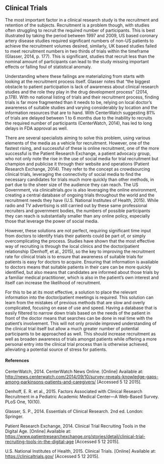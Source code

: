 ## Clinical Trials

The most important factor in a clinical research study is the recruitment and retention of the subjects. Recruitment is a problem though, with studies often struggling to recruit the required number of participants. This is best illustrated by taking the period between 1997 and 2009, US based coronary artery disease studies required significant numbers of non-US patients to achieve the recruitment volumes desired, similarly, UK based studies failed to meet recruitment numbers in two thirds of trials within the timeframe (Glasser, 2014, p. 177). This is significant, studies that recruit less than the nominal amount of participants can lead to the study missing important effects or falling foul of statistical anomaly. 

Understanding where these failings are materializing from starts with looking at the recruitment process itself. Glasser notes that “the biggest obstacle to patient participation is lack of awareness about clinical research studies and the role they play in the drug development process” (2014, p.178). With no national listing of trials and their recruitment process, finding trials is far more fragmented than it needs to be, relying on local doctor’s awareness of suitable studies and varying considerably by location and the information resources that are to hand. With CenterWatch suggesting 81% of trials are delayed between 1 to 6 months due to the inability to recruits the required number of participants (CenterWatch, 2014), has led to long delays in FDA approval as well. 

There are several specialists aiming to solve this problem, using various elements of the media as a vehicle for recruitment. However, one of the fastest rising, and successful of these is online recruitment, one of the more successful is the Patient Research Exchange, a patient advocacy group, who not only note the rise in the use of social media for trial recruitment but champion and publicise it through their website and operations (Patient Research Exchange, 2014). They refer to the concept as crowdsourcing clinical trials, leveraging the connectivity of social media to find the necessary candidates for trials much more quickly than other methods, in part due to the sheer size of the audience they can reach. The US Government, via clinicaltrials.gov is also leveraging the online environment, creating a central database of ongoing trials throughout the world and the recruitment needs they have (U.S. National Institutes of Health, 2015). While radio and TV advertising is still carried out by these same professional recruiters and government bodies, the numbers of possible participants they can reach is substantially smaller than any online policy, especially those that leverage the power of social media. 

However, these solutions are not perfect, requiring significant time input from doctors to identify trials their patients could be part of, or simply overcomplicating the process. Studies have shown that the most effective way of recruiting is through the local clinics and the doctor/patient relationship (Denhoff, et al., 2015), so the key to improving the recruitment rate for clinical trials is to ensure that awareness of suitable trials for patients is easy for doctors to acquire. Ensuring that information is available to doctors means that suitable patients in their care can be more quickly identified, but also means that candidates are informed about those trials by a familiar medical practitioner, which is also in the patient’s own interest and itself can increase the likelihood of recruitment. 

For this to be at its most effective, a solution to place the relevant information into the doctor/patient meetings is required. This solution can learn from the mistakes of previous methods that are slow and overly complicated, focusing on ease of use and speed. Having a database that is easily filtered to narrow down trials based on the needs of the patient in front of the doctor means that searches can be done in real time with the patient’s involvement. This will not only provide improved understanding of the clinical trial itself but allow a much greater number of potential participants to be approached as well. This should increase recruitment as well as broaden awareness of trials amongst patients while offering a more personal entry into the clinical trial process than is otherwise achieved, alleviating a potential source of stress for patients.

#### References

CenterWatch, 2014. CenterWatch News Online. [Online] 
Available at: http://news.centerwatch.com/2014/09/10/survey-reveals-knowledge-gaps-among-parkinsons-patients-and-caregivers/
[Accessed 5 12 2015].

Denhoff, E. R. et al., 2015. Factors Associated with Clinical Research Recruitment in a Pediatric Academic Medical Center—A Web-Based Survey. PLoS One, 10(10).

Glasser, S. P., 2014. Essentials of Clinical Research. 2nd ed. London: Springer.

Patient Research Exchange, 2014. Clinical Trial Recruiting Tools in the Digital Age. [Online] 
Available at: https://www.patientresearchexchange.org/stories/detail/clinical-trial-recruiting-tools-in-the-digital-age
[Accessed 5 12 2015].

U.S. National Institutes of Health, 2015. Clinical Trials. [Online] 
Available at: https://clinicaltrials.gov/
[Accessed 5 12 2015].

